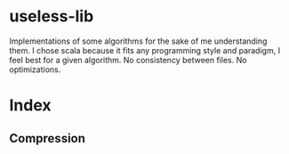 # useless-lib

Implementations of some algorithms for the sake of me understanding them. I chose scala because it fits any programming style and paradigm, I feel best for a given algorithm. No consistency between files. No optimizations.

# Index

## Compression
